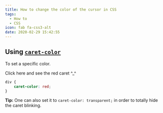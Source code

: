 ```yaml
---
title: How to change the color of the cursor in CSS
tags:
  - How to
  - CSS
icon: fab fa-css3-alt
date: 2020-02-29 15:42:55
---
```



## Using [ `caret-color` ][1]

To set a specific color.

<div style="caret-color: red; " contenteditable="true">
Click here and see the red caret ^_^
</div>

``` css
div {
    caret-color: red;
}
```

**Tip:** One can also set it to `caret-color: transparent;` in order to totally hide the caret blinking.

[1]: //developer.mozilla.org/en-US/docs/Web/CSS/caret-color

